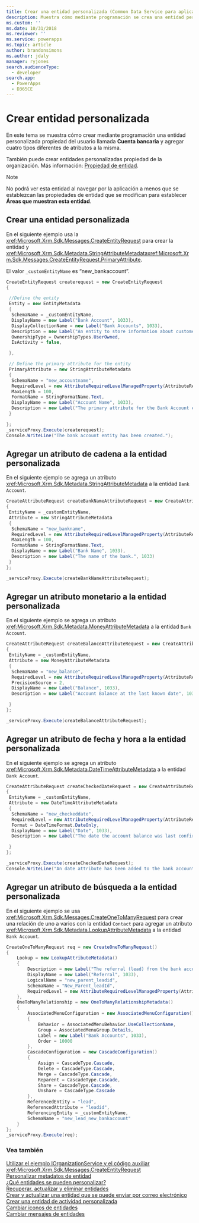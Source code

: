 ```yaml
---
title: Crear una entidad personalizada (Common Data Service para aplicaciones) | MicrosoftDocs
description: Muestra cómo mediante programación se crea una entidad personalizada en Common Data Service (CDS) para aplicaciones.
ms.custom: ''
ms.date: 10/31/2018
ms.reviewer: ''
ms.service: powerapps
ms.topic: article
author: brandonsimons
ms.author: jdaly
manager: ryjones
search.audienceType:
  - developer
search.app:
  - PowerApps
  - D365CE
---
```

# <a name="create-custom-entity"></a>Crear entidad personalizada

En este tema se muestra cómo crear mediante programación una entidad personalizada propiedad del usuario llamada **Cuenta bancaria** y agregar cuatro tipos diferentes de atributos a la misma.  
  
También puede crear entidades personalizadas propiedad de la organización. Más información: [Propiedad de entidad](/dynamics365/customer-engagement/developer/introduction-entities#entity-ownership).  
  
> [!NOTE]
>  No podrá ver esta entidad al navegar por la aplicación a menos que se establezcan las propiedades de entidad que se modifican para establecer **Áreas que muestran esta entidad**.  
  
<a name="BKMK_CreateCustomEntity"></a>   

## <a name="create-a-custom-entity"></a>Crear una entidad personalizada  

 En el siguiente ejemplo usa la <xref:Microsoft.Xrm.Sdk.Messages.CreateEntityRequest> para crear la entidad y <xref:Microsoft.Xrm.Sdk.Metadata.StringAttributeMetadata><xref:Microsoft.Xrm.Sdk.Messages.CreateEntityRequest.PrimaryAttribute>.  
  
 El valor `_customEntityName` es “new_bankaccount”.  
  
```csharp
CreateEntityRequest createrequest = new CreateEntityRequest
{

 //Define the entity
 Entity = new EntityMetadata
 {
  SchemaName = _customEntityName,
  DisplayName = new Label("Bank Account", 1033),
  DisplayCollectionName = new Label("Bank Accounts", 1033),
  Description = new Label("An entity to store information about customer bank accounts", 1033),
  OwnershipType = OwnershipTypes.UserOwned,
  IsActivity = false,

 },

 // Define the primary attribute for the entity
 PrimaryAttribute = new StringAttributeMetadata
 {
  SchemaName = "new_accountname",
  RequiredLevel = new AttributeRequiredLevelManagedProperty(AttributeRequiredLevel.None),
  MaxLength = 100,
  FormatName = StringFormatName.Text,
  DisplayName = new Label("Account Name", 1033),
  Description = new Label("The primary attribute for the Bank Account entity.", 1033)
 }

};
_serviceProxy.Execute(createrequest);
Console.WriteLine("The bank account entity has been created.");
```  
  
<a name="BKMK_AddStringAttribute"></a>   

## <a name="add-a-string-attribute-to-the-custom-entity"></a>Agregar un atributo de cadena a la entidad personalizada  

En el siguiente ejemplo se agrega un atributo <xref:Microsoft.Xrm.Sdk.Metadata.StringAttributeMetadata> a la entidad `Bank Account`.  
  
```csharp
CreateAttributeRequest createBankNameAttributeRequest = new CreateAttributeRequest
{
 EntityName = _customEntityName,
 Attribute = new StringAttributeMetadata
 {
  SchemaName = "new_bankname",
  RequiredLevel = new AttributeRequiredLevelManagedProperty(AttributeRequiredLevel.None),
  MaxLength = 100,
  FormatName = StringFormatName.Text,
  DisplayName = new Label("Bank Name", 1033),
  Description = new Label("The name of the bank.", 1033)
 }
};

_serviceProxy.Execute(createBankNameAttributeRequest);
```
  
<a name="BKMK_AddMoneyAttribute"></a>   

## <a name="add-a-money-attribute-to-the-custom-entity"></a>Agregar un atributo monetario a la entidad personalizada  

 En el siguiente ejemplo se agrega un atributo <xref:Microsoft.Xrm.Sdk.Metadata.MoneyAttributeMetadata> a la entidad `Bank Account`.  
  
```csharp
CreateAttributeRequest createBalanceAttributeRequest = new CreateAttributeRequest
{
 EntityName = _customEntityName,
 Attribute = new MoneyAttributeMetadata
 {
  SchemaName = "new_balance",
  RequiredLevel = new AttributeRequiredLevelManagedProperty(AttributeRequiredLevel.None),
  PrecisionSource = 2,
  DisplayName = new Label("Balance", 1033),
  Description = new Label("Account Balance at the last known date", 1033),

 }
};

_serviceProxy.Execute(createBalanceAttributeRequest);

```  
  
<a name="BKMK_AddDateTimeAttribute"></a>   

## <a name="add-a-datetime-attribute-to-the-custom-entity"></a>Agregar un atributo de fecha y hora a la entidad personalizada  

En el siguiente ejemplo se agrega un atributo <xref:Microsoft.Xrm.Sdk.Metadata.DateTimeAttributeMetadata> a la entidad `Bank Account`.  
  
```csharp
CreateAttributeRequest createCheckedDateRequest = new CreateAttributeRequest
{
 EntityName = _customEntityName,
 Attribute = new DateTimeAttributeMetadata
 {
  SchemaName = "new_checkeddate",
  RequiredLevel = new AttributeRequiredLevelManagedProperty(AttributeRequiredLevel.None),
  Format = DateTimeFormat.DateOnly,
  DisplayName = new Label("Date", 1033),
  Description = new Label("The date the account balance was last confirmed", 1033)

 }
};

_serviceProxy.Execute(createCheckedDateRequest);
Console.WriteLine("An date attribute has been added to the bank account entity.");
```
  
<a name="BKMK_AddLookupAttribute"></a>
   
## <a name="add-a-lookup-attribute-to-the-custom-entity"></a>Agregar un atributo de búsqueda a la entidad personalizada 
 
 En el siguiente ejemplo se usa <xref:Microsoft.Xrm.Sdk.Messages.CreateOneToManyRequest> para crear una relación de uno a varios con la entidad `Contact` para agregar un atributo <xref:Microsoft.Xrm.Sdk.Metadata.LookupAttributeMetadata> a la entidad `Bank Account`.  
  
```csharp
CreateOneToManyRequest req = new CreateOneToManyRequest()
{
    Lookup = new LookupAttributeMetadata()
    {
        Description = new Label("The referral (lead) from the bank account owner", 1033),
        DisplayName = new Label("Referral", 1033),
        LogicalName = "new_parent_leadid",
        SchemaName = "New_Parent_leadId",
        RequiredLevel = new AttributeRequiredLevelManagedProperty(AttributeRequiredLevel.Recommended)
    },
    OneToManyRelationship = new OneToManyRelationshipMetadata()
    {
        AssociatedMenuConfiguration = new AssociatedMenuConfiguration()
        {
            Behavior = AssociatedMenuBehavior.UseCollectionName,
            Group = AssociatedMenuGroup.Details,
            Label = new Label("Bank Accounts", 1033),
            Order = 10000
        },
        CascadeConfiguration = new CascadeConfiguration()
        {
            Assign = CascadeType.Cascade,
            Delete = CascadeType.Cascade,
            Merge = CascadeType.Cascade,
            Reparent = CascadeType.Cascade,
            Share = CascadeType.Cascade,
            Unshare = CascadeType.Cascade
        },
        ReferencedEntity = "lead",
        ReferencedAttribute = "leadid",
        ReferencingEntity = _customEntityName,
        SchemaName = "new_lead_new_bankaccount"
    }
};
_serviceProxy.Execute(req);
```
  
### <a name="see-also"></a>Vea también  
 [Utilizar el ejemplo IOrganizationService y el código auxiliar](/dynamics365/customer-engagement/developer/use-sample-helper-code)   
 <xref:Microsoft.Xrm.Sdk.Messages.CreateEntityRequest>   
 [Personalizar metadatos de entidad](../customize-entity-metadata.md)   
 [¿Qué entidades se pueden personalizar?](/dynamics365/customer-engagement/developer/which-entities-are-customizable)   
 [Recuperar, actualizar y eliminar entidades](/dynamics365/customer-engagement/developer/retrieve-update-delete-entities)   
 [Crear y actualizar una entidad que se puede enviar por correo electrónico](/dynamics365/customer-engagement/developer/create-update-entity-emailed)   
 [Crear una entidad de actividad personalizada](/dynamics365/customer-engagement/developer/create-custom-activity-entity)   
 [Cambiar iconos de entidades](/dynamics365/customer-engagement/developer/modify-icons-entity)   
 [Cambiar mensajes de entidades](/dynamics365/customer-engagement/developer/modify-messages-entity)
